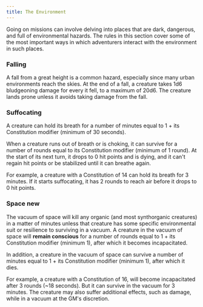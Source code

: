 ```yaml
---
title: The Environment
---
```

Going on missions can involve delving into places that are dark, dangerous, and full of environmental hazards. The rules
in this section cover some of the most important ways in which adventurers interact with the environment in such places.

### Falling
A fall from a great height is a common hazard, especially since many urban environments reach the skies. At the end of a
fall, a creature takes 1d6 bludgeoning damage for every <me-distance length="10" /> it fell, to a maximum of 20d6. The creature
lands prone unless it avoids taking damage from the fall.

### Suffocating
A creature can hold its breath for a number of minutes equal to 1 + its Constitution modifier (minimum of 30 seconds).

When a creature runs out of breath or is choking, it can survive for a number of rounds equal to its Constitution modifier
(minimum of 1 round). At the start of its next turn, it drops to 0 hit points and is dying, and it can't regain hit
points or be stabilized until it can breathe again.

For example, a creature with a Constitution of 14 can hold its breath for 3 minutes. If it starts suffocating, it has 2
rounds to reach air before it drops to 0 hit points.

### Space <v-chip color="info" small>new</v-chip>
The vacuum of space will kill any organic (and most synthorganic creatures) in a matter of minutes unless that creature
has some specific environmental suit or resilience to surviving in a vacuum. A creature in the vacuum of space
will __remain conscious__ for a number of rounds equal to 1 + its Constitution modifier (minimum 1), after which it becomes
incapacitated.

In addition, a creature in the vacuum of space can survive a number of minutes equal to 1 + its Constitution
modifier (minimum 1), after which it dies.

For example, a creature with a Constitution of 16, will become incapacitated after 3 rounds (~18 seconds).
But it can survive in the vacuum for 3 minutes. The creature may also suffer additional effects, such as damage, while in
a vacuum at the GM's discretion.

<me-source-reference pages="86-87"></me-source-reference>
